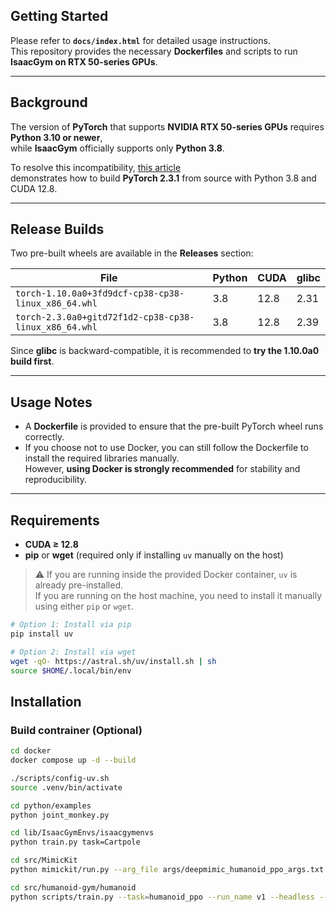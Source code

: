 ## Getting Started

Please refer to **`docs/index.html`** for detailed usage instructions.  
This repository provides the necessary **Dockerfiles** and scripts to run **IsaacGym on RTX 50-series GPUs**.

---

## Background

The version of **PyTorch** that supports **NVIDIA RTX 50-series GPUs** requires **Python 3.10 or newer**,  
while **IsaacGym** officially supports only **Python 3.8**.

To resolve this incompatibility, [this article](https://blog.csdn.net/m0_56706433/article/details/148902144)  
demonstrates how to build **PyTorch 2.3.1** from source with Python 3.8 and CUDA 12.8.

---

## Release Builds

Two pre-built wheels are available in the **Releases** section:

| File | Python | CUDA | glibc |
|------|---------|------|-------|
| `torch-1.10.0a0+3fd9dcf-cp38-cp38-linux_x86_64.whl` | 3.8 | 12.8 | 2.31 |
| `torch-2.3.0a0+gitd72f1d2-cp38-cp38-linux_x86_64.whl` | 3.8 | 12.8 | 2.39 |

Since **glibc** is backward-compatible, it is recommended to **try the 1.10.0a0 build first**.

---

## Usage Notes

- A **Dockerfile** is provided to ensure that the pre-built PyTorch wheel runs correctly.  
- If you choose not to use Docker, you can still follow the Dockerfile to install the required libraries manually.  
  However, **using Docker is strongly recommended** for stability and reproducibility.

---

## Requirements

- **CUDA ≥ 12.8**
- **pip** or **wget** (required only if installing `uv` manually on the host)

> ⚠️ If you are running inside the provided Docker container, `uv` is already pre-installed.  
> If you are running on the host machine, you need to install it manually using either `pip` or `wget`.

```bash
# Option 1: Install via pip
pip install uv

# Option 2: Install via wget
wget -qO- https://astral.sh/uv/install.sh | sh
source $HOME/.local/bin/env
```

## Installation
### Build contrainer (Optional)
```bash
cd docker
docker compose up -d --build
```

```bash
./scripts/config-uv.sh
source .venv/bin/activate

cd python/examples
python joint_monkey.py

cd lib/IsaacGymEnvs/isaacgymenvs
python train.py task=Cartpole

cd src/MimicKit
python mimickit/run.py --arg_file args/deepmimic_humanoid_ppo_args.txt --visualize true

cd src/humanoid-gym/humanoid
python scripts/train.py --task=humanoid_ppo --run_name v1 --headless --num_envs 4096
```